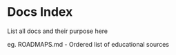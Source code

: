 # Docs Index
List all docs and their purpose here

eg. ROADMAPS.md - Ordered list of educational sources
